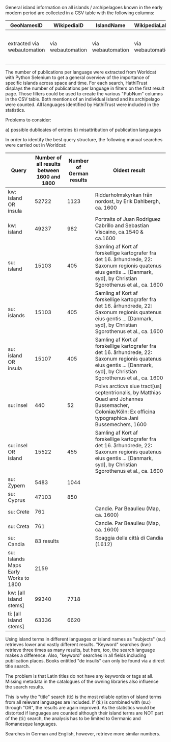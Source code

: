 General island information on all islands / archipelagoes known in the early modern period are collected in a CSV table with the following columns:

|GeoNamesID|WikipediaID|IslandName|WikipediaLabel|LatGeonames|LongGeonames|GeodataWiki|ArchipelagoID|ArchipelagoName|Events|PubNumDE|PubNumEN|PubNumFR|PubNumLAT|etc.|
|---|---|---|---|---|---|---|---|---|---|---|---|---|---|---|
|extracted via webautomation|via webautomation|via webautomation|via webautomation|via webautomation|via webautomation|via webautomation|via webautomation|via webautomation|added manually as pseudo-XML|extracted from Worldcat result page|extracted from Worldcat result page|extracted from Worldcat result page|extracted from Worldcat result page|extracted from Worldcat result page|extracted from Worldcat result page|

The number of publications per language were extracted from Worldcat with Python Selenium to get a general overview of the importance of specific islands across space and time. For each search, HathiTrust displays the number of publications per language in filters on the first result page. Those filters could be used to create the various "PubNum" columns in the CSV table. Both mentions of an individual island and its archipelago were counted. All languages identified by HathiTrust were included in the statistics.

Problems to consider:

a) possible dublicates of entries
b) misattribution of publication languages

In order to identify the best query structure, the following manual searches were carried out in Worldcat:

|Query|Number of all results between 1600 and 1800|Number of German results|Oldest result|
|---|---|---|---|
|kw: island OR insula |52722|1123|Riddarholmskyrkan från nordost, by Erik Dahlbergh, ca. 1600|
|kw: island|49237|982|Portraits of Juan Rodriguez Cabrillo and Sebastian Viscaino, ca.1540 & ca.1600|   
|su: island|15103|405|Samling af Kort af forskellige kartografer fra det 16. århundrede, 22: Saxonum regionis quatenus eius gentis ... [Danmark, syd], by Christian Sgorothenus et al., ca. 1600|   
|su: islands|15103|405|Samling af Kort af forskellige kartografer fra det 16. århundrede, 22: Saxonum regionis quatenus eius gentis ... [Danmark, syd], by Christian Sgorothenus et al., ca. 1600|
|su: island OR insula|15107|405|Samling af Kort af forskellige kartografer fra det 16. århundrede, 22: Saxonum regionis quatenus eius gentis ... [Danmark, syd], by Christian Sgorothenus et al., ca. 1600|
|su: insel|440|52|Polvs arcticvs siue tract[us] septentrionalis, by Matthias Quad and Johannes Bussemacher, Coloniæ/Köln: Ex officina typographica Jani Bussemechers, 1600|
|su: insel OR island|15522|455|Samling af Kort af forskellige kartografer fra det 16. århundrede, 22: Saxonum regionis quatenus eius gentis ... [Danmark, syd], by Christian Sgorothenus et al., ca. 1600|
|su: Zypern|5483|1044||
|su: Cyprus|47103|850||
|su: Crete|761||Candie. Par Beaulieu (Map, ca. 1600)|
|su: Creta|761||Candie. Par Beaulieu (Map, ca. 1600)|
|su: Candia|83 results||Spaggia della città di Candia (1612)|
|su: Islands Maps Early Works to 1800|2159|||
|kw: [all island stems]|99340|7718||
|ti: [all island stems]|63336|6620||

Using island terms in different languages or island names as "subjects" (su:) retrieves lower and vastly different results.
"Keyword" searches (kw:) retrieve three times as many results, but here, too, the search language makes a difference.
Also, "keyword" searches in all fields including publication places. 
Books entitled "de insulis" can only be found via a direct title search.

The problem is that Latin titles do not have any keywords or tags at all. Missing metadata in the catalogues of the owning libraries also influence the search results.

This is why the "title" search (ti:) is the most reliable option of island terms from all relevant languages are included. If (ti:) is combined with (su:) through "OR", the results are again improved. As the statistics would be distorted if languages are counted although their island terms are NOT part of the (ti:) search, the analysis has to be limited to Germanic and Romanesque languages. 

Searches in German and English, however, retrieve more similar numbers.
